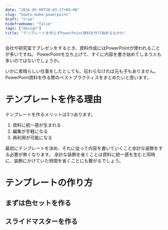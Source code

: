 ```yaml
---
date: "2016-05-09T20:03:27+09:00"
slug: "howto-make-powerpoint"
draft: "true"
hidefromhome: "false"
tags: ["design"]
title: "テンプレートを作らずPowerPoint資料を作り始めるなかれ"
---
```


会社や研究室でプレゼンをするとき、資料作成にはPowerPointが使われることが多いですね。
PowerPointを立ち上げて、すぐに内容を書き始めてしまう人も多いのではないでしょうか。

いかに素晴らしい仕事をしたとしても、伝わらなければ元も子もありません。
PowerPoint資料を作る際のベストプラクティスをまとめたいと思います。

# テンプレートを作る理由

テンプレートを作るメリットは3つあります。

1. 資料に統一感が生まれる
2. 編集が手軽になる
3. 再利用が可能になる

最初にテンプレートを決め、それに従って内容を書いていくこと余計な装飾をする必要が無くなります。
余計な装飾を省くことは資料に統一感を生むと同時に、装飾にかけていた時間を省くことにも繋がるでしょう。

# テンプレートの作り方

## まずは色セットを作る

## スライドマスターを作る
